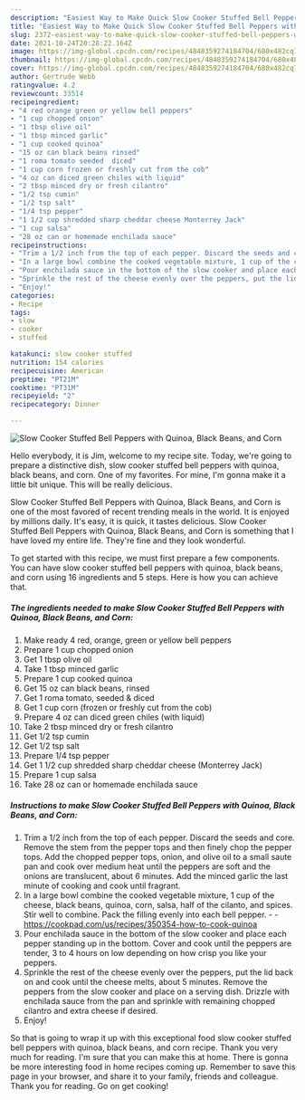 ```yaml
---
description: "Easiest Way to Make Quick Slow Cooker Stuffed Bell Peppers with Quinoa, Black Beans, and Corn"
title: "Easiest Way to Make Quick Slow Cooker Stuffed Bell Peppers with Quinoa, Black Beans, and Corn"
slug: 2372-easiest-way-to-make-quick-slow-cooker-stuffed-bell-peppers-with-quinoa-black-beans-and-corn
date: 2021-10-24T20:28:22.164Z
image: https://img-global.cpcdn.com/recipes/4848359274184704/680x482cq70/slow-cooker-stuffed-bell-peppers-with-quinoa-black-beans-and-corn-recipe-main-photo.jpg
thumbnail: https://img-global.cpcdn.com/recipes/4848359274184704/680x482cq70/slow-cooker-stuffed-bell-peppers-with-quinoa-black-beans-and-corn-recipe-main-photo.jpg
cover: https://img-global.cpcdn.com/recipes/4848359274184704/680x482cq70/slow-cooker-stuffed-bell-peppers-with-quinoa-black-beans-and-corn-recipe-main-photo.jpg
author: Gertrude Webb
ratingvalue: 4.2
reviewcount: 33514
recipeingredient:
- "4 red orange green or yellow bell peppers"
- "1 cup chopped onion"
- "1 tbsp olive oil"
- "1 tbsp minced garlic"
- "1 cup cooked quinoa"
- "15 oz can black beans rinsed"
- "1 roma tomato seeded  diced"
- "1 cup corn frozen or freshly cut from the cob"
- "4 oz can diced green chiles with liquid"
- "2 tbsp minced dry or fresh cilantro"
- "1/2 tsp cumin"
- "1/2 tsp salt"
- "1/4 tsp pepper"
- "1 1/2 cup shredded sharp cheddar cheese Monterrey Jack"
- "1 cup salsa"
- "28 oz can or homemade enchilada sauce"
recipeinstructions:
- "Trim a 1/2 inch from the top of each pepper. Discard the seeds and core. Remove the stem from the pepper tops and then finely chop the pepper tops. Add the chopped pepper tops, onion, and olive oil to a small saute pan and cook over medium heat until the peppers are soft and the onions are translucent, about 6 minutes. Add the minced garlic the last minute of cooking and cook until fragrant."
- "In a large bowl combine the cooked vegetable mixture, 1 cup of the cheese, black beans, quinoa, corn, salsa, half of the cilanto, and spices. Stir well to combine. Pack the filling evenly into each bell pepper.  https://cookpad.com/us/recipes/350354-how-to-cook-quinoa"
- "Pour enchilada sauce in the bottom of the slow cooker and place each pepper standing up in the bottom. Cover and cook until the peppers are tender, 3 to 4 hours on low depending on how crisp you like your peppers."
- "Sprinkle the rest of the cheese evenly over the peppers, put the lid back on and cook until the cheese melts, about 5 minutes. Remove the peppers from the slow cooker and place on a serving dish. Drizzle with enchilada sauce from the pan and sprinkle with remaining chopped cilantro and extra cheese if desired."
- "Enjoy!"
categories:
- Recipe
tags:
- slow
- cooker
- stuffed

katakunci: slow cooker stuffed 
nutrition: 154 calories
recipecuisine: American
preptime: "PT21M"
cooktime: "PT31M"
recipeyield: "2"
recipecategory: Dinner

---
```



![Slow Cooker Stuffed Bell Peppers with Quinoa, Black Beans, and Corn](https://img-global.cpcdn.com/recipes/4848359274184704/680x482cq70/slow-cooker-stuffed-bell-peppers-with-quinoa-black-beans-and-corn-recipe-main-photo.jpg)

Hello everybody, it is Jim, welcome to my recipe site. Today, we're going to prepare a distinctive dish, slow cooker stuffed bell peppers with quinoa, black beans, and corn. One of my favorites. For mine, I'm gonna make it a little bit unique. This will be really delicious.



Slow Cooker Stuffed Bell Peppers with Quinoa, Black Beans, and Corn is one of the most favored of recent trending meals in the world. It is enjoyed by millions daily. It's easy, it is quick, it tastes delicious. Slow Cooker Stuffed Bell Peppers with Quinoa, Black Beans, and Corn is something that I have loved my entire life. They're fine and they look wonderful.


To get started with this recipe, we must first prepare a few components. You can have slow cooker stuffed bell peppers with quinoa, black beans, and corn using 16 ingredients and 5 steps. Here is how you can achieve that.

<!--inarticleads1-->

##### The ingredients needed to make Slow Cooker Stuffed Bell Peppers with Quinoa, Black Beans, and Corn:

1. Make ready 4 red, orange, green or yellow bell peppers
1. Prepare 1 cup chopped onion
1. Get 1 tbsp olive oil
1. Take 1 tbsp minced garlic
1. Prepare 1 cup cooked quinoa
1. Get 15 oz can black beans, rinsed
1. Get 1 roma tomato, seeded &amp; diced
1. Get 1 cup corn (frozen or freshly cut from the cob)
1. Prepare 4 oz can diced green chiles (with liquid)
1. Take 2 tbsp minced dry or fresh cilantro
1. Get 1/2 tsp cumin
1. Get 1/2 tsp salt
1. Prepare 1/4 tsp pepper
1. Get 1 1/2 cup shredded sharp cheddar cheese (Monterrey Jack)
1. Prepare 1 cup salsa
1. Take 28 oz can or homemade enchilada sauce




<!--inarticleads2-->

##### Instructions to make Slow Cooker Stuffed Bell Peppers with Quinoa, Black Beans, and Corn:

1. Trim a 1/2 inch from the top of each pepper. Discard the seeds and core. Remove the stem from the pepper tops and then finely chop the pepper tops. Add the chopped pepper tops, onion, and olive oil to a small saute pan and cook over medium heat until the peppers are soft and the onions are translucent, about 6 minutes. Add the minced garlic the last minute of cooking and cook until fragrant.
1. In a large bowl combine the cooked vegetable mixture, 1 cup of the cheese, black beans, quinoa, corn, salsa, half of the cilanto, and spices. Stir well to combine. Pack the filling evenly into each bell pepper. -  - https://cookpad.com/us/recipes/350354-how-to-cook-quinoa
1. Pour enchilada sauce in the bottom of the slow cooker and place each pepper standing up in the bottom. Cover and cook until the peppers are tender, 3 to 4 hours on low depending on how crisp you like your peppers.
1. Sprinkle the rest of the cheese evenly over the peppers, put the lid back on and cook until the cheese melts, about 5 minutes. Remove the peppers from the slow cooker and place on a serving dish. Drizzle with enchilada sauce from the pan and sprinkle with remaining chopped cilantro and extra cheese if desired.
1. Enjoy!




So that is going to wrap it up with this exceptional food slow cooker stuffed bell peppers with quinoa, black beans, and corn recipe. Thank you very much for reading. I'm sure that you can make this at home. There is gonna be more interesting food in home recipes coming up. Remember to save this page in your browser, and share it to your family, friends and colleague. Thank you for reading. Go on get cooking!
